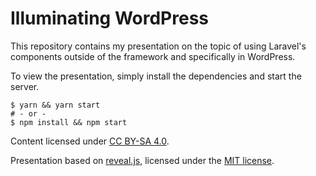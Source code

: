 # Illuminating WordPress

This repository contains my presentation on the topic of using Laravel's
components outside of the framework and specifically in WordPress.

To view the presentation, simply install the dependencies and start the server.
```
$ yarn && yarn start
# - or -
$ npm install && npm start
```

Content licensed under [CC BY-SA 4.0](https://creativecommons.org/licenses/by-sa/4.0/).

Presentation based on [reveal.js](https://github.com/hakimel/reveal.js/), licensed under the [MIT license](https://github.com/hakimel/reveal.js/blob/master/LICENSE).